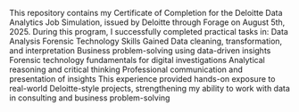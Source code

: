 This repository contains my Certificate of Completion for the Deloitte Data Analytics Job Simulation, issued by Deloitte through Forage on August 5th, 2025.
During this program, I successfully completed practical tasks in:
Data Analysis
Forensic Technology
Skills Gained
Data cleaning, transformation, and interpretation
Business problem-solving using data-driven insights
Forensic technology fundamentals for digital investigations
Analytical reasoning and critical thinking
Professional communication and presentation of insights
This experience provided hands-on exposure to real-world Deloitte-style projects, strengthening my ability to work with data in consulting and business problem-solving
